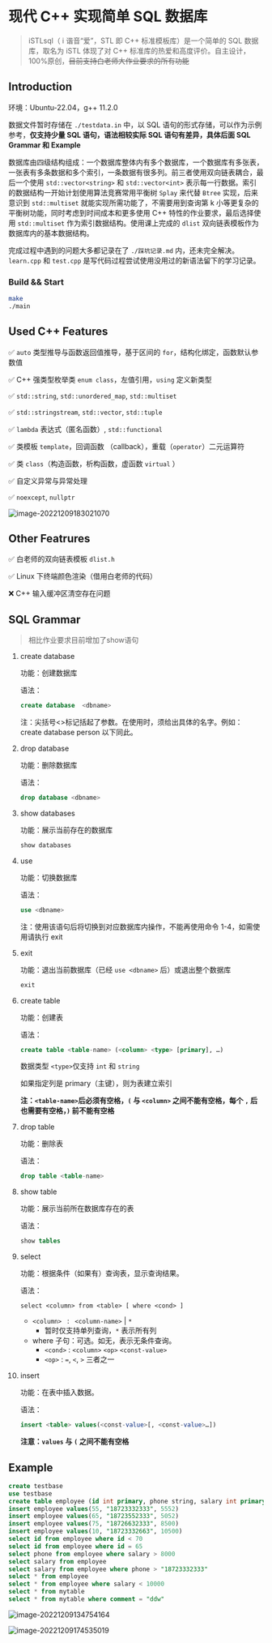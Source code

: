 # 现代 C++ 实现简单 SQL 数据库

> iSTLsql（ i 谐音“爱”，STL 即 C++ 标准模板库）是一个简单的 SQL 数据库，取名为 iSTL 体现了对 C++ 标准库的热爱和高度评价。自主设计，100%原创，~~目前支持白老师大作业要求的所有功能~~

## Introduction

环境：Ubuntu-22.04，g++ 11.2.0

数据文件暂时存储在 `./testdata.in` 中，以 SQL 语句的形式存储，可以作为示例参考，**仅支持少量 SQL 语句，语法相较实际 SQL 语句有差异，具体后面 SQL Grammar 和 Example**

数据库由四级结构组成：一个数据库整体内有多个数据库，一个数据库有多张表，一张表有多条数据和多个索引，一条数据有很多列。前三者使用双向链表耦合，最后一个使用 `std::vector<string>`  和 `std::vector<int>` 表示每一行数据。索引的数据结构一开始计划使用算法竞赛常用平衡树 `Splay` 来代替 `Btree` 实现，后来意识到 `std::multiset` 就能实现所需功能了，不需要用到查询第 k 小等更复杂的平衡树功能，同时考虑到时间成本和更多使用 C++ 特性的作业要求，最后选择使用 `std::multiset` 作为索引数据结构。使用课上完成的 `dlist` 双向链表模板作为数据库内的基本数据结构。

完成过程中遇到的问题大多都记录在了 `./踩坑记录.md` 内，还未完全解决。`learn.cpp` 和 `test.cpp` 是写代码过程尝试使用没用过的新语法留下的学习记录。

### Build && Start

```sh
make
./main
```

## Used C++ Features

✅ `auto` 类型推导与函数返回值推导，基于区间的 `for`，结构化绑定，函数默认参数值

✅ C++ 强类型枚举类 `enum class`，左值引用，`using` 定义新类型

✅ `std::string`, `std::unordered_map`, `std::multiset`

✅ `std::stringstream`, `std::vector`, `std::tuple`

✅ `lambda` 表达式（匿名函数）, `std::functional`

✅ 类模板 `template`，回调函数 （callback），重载（`operator`）二元运算符

✅ 类 `class`（构造函数，析构函数，虚函数 `virtual` ）

✅ 自定义异常与异常处理

✅ `noexcept`, `nullptr`

![image-20221209183021070](./images/image-20221209183021070.png)

## Other Featrures

✅ 白老师的双向链表模板 `dlist.h`

✅ Linux 下终端颜色渲染（借用白老师的代码）

❌ C++ 输入缓冲区清空存在问题

## SQL Grammar

> 相比作业要求目前增加了show语句

1. create database 

   功能：创建数据库 

   语法： 

   ```sql
   create database  <dbname>
   ```

   注：尖括号<>标记括起了参数。在使用时，须给出具体的名字。例如： create database person 以下同此。

2. drop database

   功能：删除数据库 

   语法： 

   ```sql
   drop database <dbname>
   ```

3. show databases

   功能：展示当前存在的数据库

   ```sql
   show databases
   ```

4. use

   功能：切换数据库 

   语法：

   ```sql
   use <dbname>
   ```

   注：使用该语句后将切换到对应数据库内操作，不能再使用命令 1-4，如需使用请执行 exit

5. exit

   功能：退出当前数据库（已经 `use <dbname>` 后）或退出整个数据库

   ```sql
   exit
   ```

6. create table

   功能：创建表

   语法：

   ```sql
   create table <table-name> (<column> <type> [primary], …)
   ```

   数据类型 `<type>`仅支持 `int` 和 `string`

   如果指定列是 primary（主键），则为表建立索引

   **注：`<table-name>`后必须有空格，`(` 与 `<column>` 之间不能有空格，每个 `,` 后也需要有空格，`)` 前不能有空格**

7. drop table

   功能：删除表

   语法：

   ```sql
   drop table <table-name>
   ```

8. show table

   功能：展示当前所在数据库存在的表

   语法：

   ```sql
   show tables
   ```

9. select

   功能：根据条件（如果有）查询表，显示查询结果。

   语法：

   ```
   select <column> from <table> [ where <cond> ]
   ```

   - `<column> ` :  ` <column-name>` | `*`
     - 暂时仅支持单列查询，`*` 表示所有列
   - where 子句：可选。如无，表示无条件查询。
     - `<cond>` :  `<column>` `<op>` `<const-value>`
     - `<op>` : `=`, `<`, `>` 三者之一

10. insert

    功能：在表中插入数据。

    语法：

    ```sql
    insert <table> values(<const-value>[, <const-value>…])
    ```
    **注意：`values` 与 `(` 之间不能有空格**

## Example

```sql
create testbase
use testbase
create table employee (id int primary, phone string, salary int primary)
insert employee values(55, "18723332333", 5552)
insert employee values(65, "18723552333", 5052)
insert employee values(75, "18726632333", 8500)
insert employee values(10, "18723332663", 10500)
select id from employee where id < 70
select id from employee where id = 65
select phone from employee where salary > 8000
select salary from employee
select salary from employee where phone > "18723332333"
select * from employee
select * from employee where salary < 10000
select * from mytable
select * from mytable where comment = "ddw"
```

![image-20221209134754164](./images/image-20221209134754164.png)

![image-20221209174535019](./images/image-20221209174535019.png)
